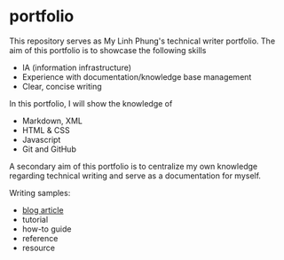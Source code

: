 # portfolio
This repository serves as My Linh Phung's technical writer portfolio.
The aim of this portfolio is to showcase the following skills
* IA (information infrastructure)
* Experience with documentation/knowledge base management
* Clear, concise writing

In this portfolio, I will show the knowledge of
* Markdown, XML
* HTML & CSS
* Javascript
* Git and GitHub

A secondary aim of this portfolio is to centralize my own knowledge regarding technical writing and serve as a documentation for myself.

Writing samples:
- [blog article](how-to-blog-article.md)
- tutorial
- how-to guide
- reference
- resource
